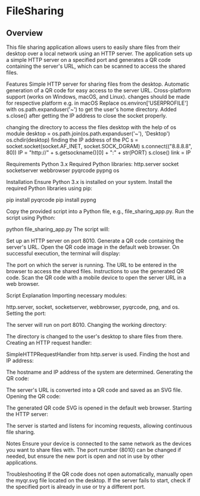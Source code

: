 # FileSharing

## Overview
This file sharing application allows users to easily share files from their desktop over a local network using an HTTP server. The application sets up a simple HTTP server on a specified port and generates a QR code containing the server's URL, which can be scanned to access the shared files.

Features
Simple HTTP server for sharing files from the desktop.
Automatic generation of a QR code for easy access to the server URL.
Cross-platform support (works on Windows, macOS, and Linux).
changes should be made for respective platform e.g. in macOS Replace os.environ['USERPROFILE'] with os.path.expanduser('~') to get the user's home directory.
Added s.close() after getting the IP address to close the socket properly.

changing the directory to access the files desktop with the help of os module
desktop = os.path.join(os.path.expanduser('~'), 'Desktop')
os.chdir(desktop)
finding the IP address of the PC
s = socket.socket(socket.AF_INET, socket.SOCK_DGRAM)
s.connect(("8.8.8.8", 80))
IP = "http://" + s.getsockname()[0] + ":" + str(PORT)
s.close()
link = IP

Requirements
Python 3.x
Required Python libraries:
http.server
socket
socketserver
webbrowser
pyqrcode
pypng
os

Installation
Ensure Python 3.x is installed on your system.
Install the required Python libraries using pip:

pip install pyqrcode
pip install pypng

Copy the provided script into a Python file, e.g., file_sharing_app.py.
Run the script using Python:

python file_sharing_app.py
The script will:

Set up an HTTP server on port 8010.
Generate a QR code containing the server's URL.
Open the QR code image in the default web browser.
On successful execution, the terminal will display:

The port on which the server is running.
The URL to be entered in the browser to access the shared files.
Instructions to use the generated QR code.
Scan the QR code with a mobile device to open the server URL in a web browser.


Script Explanation
Importing necessary modules:

http.server, socket, socketserver, webbrowser, pyqrcode, png, and os.
Setting the port:

The server will run on port 8010.
Changing the working directory:

The directory is changed to the user's desktop to share files from there.
Creating an HTTP request handler:

SimpleHTTPRequestHandler from http.server is used.
Finding the host and IP address:

The hostname and IP address of the system are determined.
Generating the QR code:

The server's URL is converted into a QR code and saved as an SVG file.
Opening the QR code:

The generated QR code SVG is opened in the default web browser.
Starting the HTTP server:

The server is started and listens for incoming requests, allowing continuous file sharing.

Notes
Ensure your device is connected to the same network as the devices you want to share files with.
The port number (8010) can be changed if needed, but ensure the new port is open and not in use by other applications.

Troubleshooting
If the QR code does not open automatically, manually open the myqr.svg file located on the desktop.
If the server fails to start, check if the specified port is already in use or try a different port.
